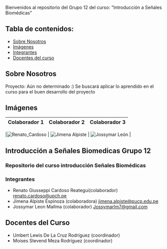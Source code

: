 Bienvenidos al repositorio del Grupo 12 del curso: "Introducción a Señales Biomédicas"


## Tabla de contenidos:
- [Sobre Nosotros](#SobreNosotros)
- [Imágenes](#Imágenes)
- [Integrantes](#Integrantes)
- [Docentes del curso](#DocentesDelCurso)

## Sobre Nosotros 
Proyecto: Aún no determinado :)
Se buscará aplicar lo aprendido en el curso para el buen desarrollo del proyecto
## Imágenes
| Colaborador 1                          | Colaborador 2                          | Colaborador 3                          |
|---------------------------------|---------------------------------|---------------------------------|



|![Renato_Cardoso](Imágenes/R_cardoso.jpg)  | ![Jimena Alpiste](Imágenes/Captura.jpg)    | ![Jossymar León](Imágenes/Yopuesquienmas.jpg)    |

## Introducción a Señales Biomedicas Grupo 12
### Repositorio del curso introducción Señales Biomédicas

### Integrantes
- Renato Giusseppi Cardoso Reategui(colaborador) renato.cardoso@upch.pe
- Jimena Alpiste Espinoza (colaboradora) jimena.alpiste@pucp.edu.pe  
- Jossymar Leon Mallma (colaborador) Jossymarlm7@gmail.com

## Docentes del Curso
- Umbert Lewis De La Cruz Rodríguez (coordinador)
- Moises Stevend Meza Rodríguez (coordinador)

